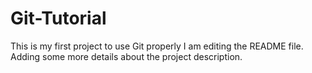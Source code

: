 # Git-Tutorial
This is my first project to use Git properly
I am editing the README file. Adding some more details about the project description.

